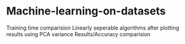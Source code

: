 # Machine-learning-on-datasets

Training time comparision 
Linearly seperable algorithms after plotting results using PCA variance
Results/Accuracy comparision
